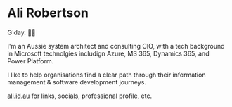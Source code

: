 # Ali Robertson

G'day. 👦🏽

I'm an Aussie system architect and consulting CIO, with a tech background in Microsoft technolgies includign Azure, MS 365, Dynamics 365, and Power Platform.

I like to help organisations find a clear path through their information management & software development journeys.

[ali.id.au](https://www.ali.id.au/) for links, socials, professional profile, etc.
